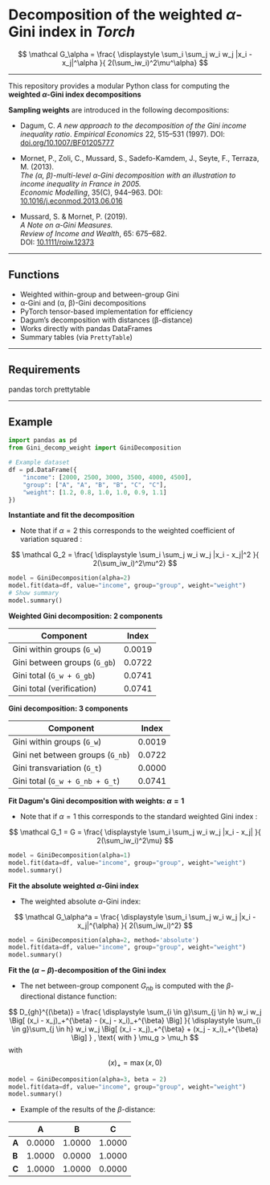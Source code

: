 # Decomposition of the weighted $\alpha$-Gini index in *Torch*

$$
\mathcal G_\alpha = 
\frac{
\displaystyle \sum_i \sum_j w_i w_j  |x_i - x_j|^\alpha
}{
2(\sum_iw_i)^2\mu^\alpha}
$$

---

This repository provides a modular Python class for computing the **weighted $\alpha$-Gini index decompositions** 

**Sampling weights** are introduced in the following decompositions: 

- Dagum, C. *A new approach to the decomposition of the Gini income inequality ratio*.
  *Empirical Economics* 22, 515–531 (1997).
  DOI: [doi.org/10.1007/BF01205777](https://link.springer.com/article/10.1007/BF01205777)

- Mornet, P., Zoli, C., Mussard, S., Sadefo-Kamdem, J., Seyte, F., Terraza, M. (2013).  
  *The (α, β)-multi-level α-Gini decomposition with an illustration to income inequality in France in 2005.*  
  *Economic Modelling*, 35(C), 944–963.
  DOI: [10.1016/j.econmod.2013.06.016](https://www.sciencedirect.com/science/article/abs/pii/S0264999313002332) 

- Mussard, S. & Mornet, P. (2019).  
  *A Note on α-Gini Measures.*  
  *Review of Income and Wealth*, 65: 675–682.  
  DOI: [10.1111/roiw.12373](https://doi.org/10.1111/roiw.12373)

---

## Functions

- Weighted within-group and between-group Gini 
- α-Gini and (α, β)-Gini decompositions  
- PyTorch tensor-based implementation for efficiency  
- Dagum’s decomposition with distances (β-distance)
- Works directly with pandas DataFrames  
- Summary tables (via `PrettyTable`)

---

## Requirements

pandas
torch
prettytable

---

## Example

```python
import pandas as pd
from Gini_decomp_weight import GiniDecomposition

# Example dataset
df = pd.DataFrame({
    "income": [2000, 2500, 3000, 3500, 4000, 4500],
    "group": ["A", "A", "B", "B", "C", "C"],
    "weight": [1.2, 0.8, 1.0, 1.0, 0.9, 1.1]
})
```

**Instantiate and fit the decomposition**

* Note that if $\alpha=2$ this corresponds to the weighted coefficient of variation squared :

$$
\mathcal G_2 = 
\frac{
\displaystyle \sum_i \sum_j w_i w_j  |x_i - x_j|^2
}{
2(\sum_iw_i)^2\mu^2}
$$

```python
model = GiniDecomposition(alpha=2)
model.fit(data=df, value="income", group="group", weight="weight")
# Show summary
model.summary()
```

**Weighted Gini decomposition: 2 components**

| Component                        | Index   |
|----------------------------------|----------|
| Gini within groups (`G_w`)       | 0.0019   |
| Gini between groups (`G_gb`)     | 0.0722   |
| Gini total (`G_w + G_gb`)        | 0.0741   |
| Gini total (verification)        | 0.0741   |

**Gini decomposition: 3 components**

| Component                        | Index   |
|----------------------------------|----------|
| Gini within groups (`G_w`)       | 0.0019   |
| Gini net between groups (`G_nb`) | 0.0722   |
| Gini transvariation (`G_t`)      | 0.0000   |
| Gini total (`G_w + G_nb + G_t`)  | 0.0741   |



**Fit Dagum's Gini decomposition with weights: $\alpha=1$**

* Note that if $\alpha=1$ this corresponds to the standard weighted Gini index :

$$
\mathcal G_1 = G = 
\frac{
\displaystyle \sum_i \sum_j w_i w_j  |x_i - x_j|
}{
2(\sum_iw_i)^2\mu}
$$


```python
model = GiniDecomposition(alpha=1)
model.fit(data=df, value="income", group="group", weight="weight")
model.summary()
```

**Fit the absolute weighted $\alpha$-Gini index**

* The weighted absolute $\alpha$-Gini index:

$$
\mathcal G_\alpha^a = 
\frac{
\displaystyle \sum_i \sum_j w_i w_j  |x_i - x_j|^{\alpha}
}{
2(\sum_iw_i)^2}
$$


```python
model = GiniDecomposition(alpha=2, method='absolute')
model.fit(data=df, value="income", group="group", weight="weight")
model.summary()
```

**Fit the $(\alpha-\beta)$-decomposition of the Gini index**

* The net between-group component $G_{nb}$ is computed with the $\beta$-directional distance function:

$$
D_{gh}^{(\beta)} =
\frac{
\displaystyle
\sum_{i \in g}\sum_{j \in h} w_i w_j
\Big[ (x_i - x_j)_+^{\beta} - (x_j - x_i)_+^{\beta} \Big]
}{
\displaystyle
\sum_{i \in g}\sum_{j \in h} w_i w_j
\Big[ (x_i - x_j)_+^{\beta} + (x_j - x_i)_+^{\beta} \Big]
} , \text{ with } \mu_g > \mu_h
$$
with
$$
(x)_+ = \max(x, 0)
$$

```python
model = GiniDecomposition(alpha=3, beta = 2)
model.fit(data=df, value="income", group="group", weight="weight")
model.summary()
```

* Example of the results of the $\beta$-distance:

|       | A      | B      | C      |
|-------|--------|--------|--------|
| **A** | 0.0000 | 1.0000 | 1.0000 |
| **B** | 1.0000 | 0.0000 | 1.0000 |
| **C** | 1.0000 | 1.0000 | 0.0000 |



